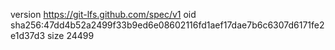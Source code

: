 version https://git-lfs.github.com/spec/v1
oid sha256:47dd4b52a2499f33b9ed6e08602116fd1aef17dae7b6c6307d6171fe2e1d37d3
size 24499
